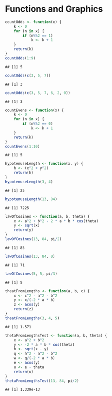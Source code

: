 Functions and Graphics 
========================================================


```r
countOdds <- function(x) {
    k <- 0
    for (n in x) {
        if (n%%2 == 1) 
            k <- k + 1
    }
    return(k)
}
countOdds(1:9)
```

```
## [1] 5
```

```r
countOdds(c(3, 5, 7))
```

```
## [1] 3
```

```r
countOdds(c(3, 5, 7, 6, 2, 0))
```

```
## [1] 3
```



```r
countEvens <- function(x) {
    k <- 0
    for (n in x) {
        if (n%%2 == 0) 
            k <- k + 1
    }
    return(k)
}
countEvens(1:10)
```

```
## [1] 5
```


```r
hypotenuseLength <- function(x, y) {
    h <- (x^2 + y^2)
    return(h)
}
hypotenuseLength(3, 4)
```

```
## [1] 25
```

```r
hypotenuseLength(13, 84)
```

```
## [1] 7225
```



```r
lawOfCosines <- function(a, b, theta) {
    x <- a^2 + b^2 - 2 * a * b * cos(theta)
    y <- sqrt(x)
    return(y)
}
lawOfCosines(13, 84, pi/2)
```

```
## [1] 85
```

```r
lawOfCosines(13, 84, 0)
```

```
## [1] 71
```

```r
lawOfCosines(5, 5, pi/3)
```

```
## [1] 5
```




```r
theatFromLengths <- function(a, b, c) {
    x <- c^2 - a^2 - b^2
    y <- x/(-2 * a * b)
    z <- acos(y)
    return(z)
}
theatFromLengths(3, 4, 5)
```

```
## [1] 1.571
```



```r
thetaFromLengthsTest <- function(a, b, theta) {
    x <- a^2 + b^2
    y <- -2 * a * b * cos(theta)
    h <- sqrt(x - y)
    q <- h^2 - a^2 - b^2
    w <- q/(-2 * a * b)
    e <- acos(y)
    u <- e - theta
    return(u)
}
thetaFromLengthsTest(13, 84, pi/2)
```

```
## [1] 1.339e-13
```


